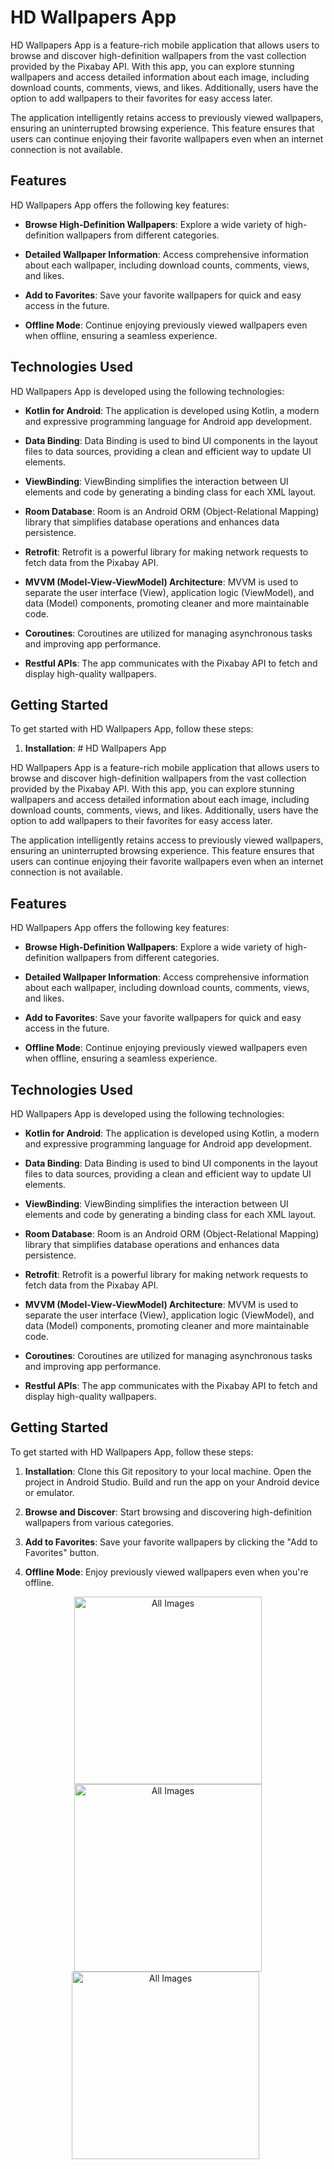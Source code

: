 # HD Wallpapers App

HD Wallpapers App is a feature-rich mobile application that allows users to browse and discover high-definition wallpapers from the vast collection provided by the Pixabay API. With this app, you can explore stunning wallpapers and access detailed information about each image, including download counts, comments, views, and likes. Additionally, users have the option to add wallpapers to their favorites for easy access later.

The application intelligently retains access to previously viewed wallpapers, ensuring an uninterrupted browsing experience. This feature ensures that users can continue enjoying their favorite wallpapers even when an internet connection is not available.

## Features

HD Wallpapers App offers the following key features:

- **Browse High-Definition Wallpapers**: Explore a wide variety of high-definition wallpapers from different categories.

- **Detailed Wallpaper Information**: Access comprehensive information about each wallpaper, including download counts, comments, views, and likes.

- **Add to Favorites**: Save your favorite wallpapers for quick and easy access in the future.

- **Offline Mode**: Continue enjoying previously viewed wallpapers even when offline, ensuring a seamless experience.

## Technologies Used

HD Wallpapers App is developed using the following technologies:

- **Kotlin for Android**: The application is developed using Kotlin, a modern and expressive programming language for Android app development.

- **Data Binding**: Data Binding is used to bind UI components in the layout files to data sources, providing a clean and efficient way to update UI elements.

- **ViewBinding**: ViewBinding simplifies the interaction between UI elements and code by generating a binding class for each XML layout.

- **Room Database**: Room is an Android ORM (Object-Relational Mapping) library that simplifies database operations and enhances data persistence.

- **Retrofit**: Retrofit is a powerful library for making network requests to fetch data from the Pixabay API.

- **MVVM (Model-View-ViewModel) Architecture**: MVVM is used to separate the user interface (View), application logic (ViewModel), and data (Model) components, promoting cleaner and more maintainable code.

- **Coroutines**: Coroutines are utilized for managing asynchronous tasks and improving app performance.

- **Restful APIs**: The app communicates with the Pixabay API to fetch and display high-quality wallpapers.

## Getting Started

To get started with HD Wallpapers App, follow these steps:

1. **Installation**: # HD Wallpapers App

HD Wallpapers App is a feature-rich mobile application that allows users to browse and discover high-definition wallpapers from the vast collection provided by the Pixabay API. With this app, you can explore stunning wallpapers and access detailed information about each image, including download counts, comments, views, and likes. Additionally, users have the option to add wallpapers to their favorites for easy access later.

The application intelligently retains access to previously viewed wallpapers, ensuring an uninterrupted browsing experience. This feature ensures that users can continue enjoying their favorite wallpapers even when an internet connection is not available.

## Features

HD Wallpapers App offers the following key features:

- **Browse High-Definition Wallpapers**: Explore a wide variety of high-definition wallpapers from different categories.

- **Detailed Wallpaper Information**: Access comprehensive information about each wallpaper, including download counts, comments, views, and likes.

- **Add to Favorites**: Save your favorite wallpapers for quick and easy access in the future.

- **Offline Mode**: Continue enjoying previously viewed wallpapers even when offline, ensuring a seamless experience.

## Technologies Used

HD Wallpapers App is developed using the following technologies:

- **Kotlin for Android**: The application is developed using Kotlin, a modern and expressive programming language for Android app development.

- **Data Binding**: Data Binding is used to bind UI components in the layout files to data sources, providing a clean and efficient way to update UI elements.

- **ViewBinding**: ViewBinding simplifies the interaction between UI elements and code by generating a binding class for each XML layout.

- **Room Database**: Room is an Android ORM (Object-Relational Mapping) library that simplifies database operations and enhances data persistence.

- **Retrofit**: Retrofit is a powerful library for making network requests to fetch data from the Pixabay API.

- **MVVM (Model-View-ViewModel) Architecture**: MVVM is used to separate the user interface (View), application logic (ViewModel), and data (Model) components, promoting cleaner and more maintainable code.

- **Coroutines**: Coroutines are utilized for managing asynchronous tasks and improving app performance.

- **Restful APIs**: The app communicates with the Pixabay API to fetch and display high-quality wallpapers.

## Getting Started

To get started with HD Wallpapers App, follow these steps:

1. **Installation**: Clone this Git repository to your local machine. Open the project in Android Studio. Build and run the app on your Android device or emulator.

2. **Browse and Discover**: Start browsing and discovering high-definition wallpapers from various categories.

3. **Add to Favorites**: Save your favorite wallpapers by clicking the "Add to Favorites" button.

4. **Offline Mode**: Enjoy previously viewed wallpapers even when you're offline.

 <p align="center">
<img src="https://github.com/Aadulrehman/HD-Wallpapers/assets/100299631/d95846d9-628f-45db-a770-ab36713eae99" alt="All Images" width="300" />
<img src="https://github.com/Aadulrehman/HD-Wallpapers/assets/100299631/ebc1167a-444b-41c0-b992-30164dc470af" alt="All Images" width="300" />
<img src="https://github.com/Aadulrehman/HD-Wallpapers/assets/100299631/8b9de08d-d6fb-4646-b201-b9436d6a4210" alt="All Images" width="300" />
 </p>




